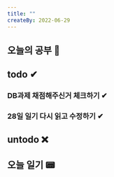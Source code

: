 ```yaml
---
title: ""
createBy: 2022-06-29
---
```


## 오늘의 공부 🎉
### 

## todo ✔
### DB과제 채점해주신거 체크하기 ✔
### 28일 일기 다시 읽고 수정하기 ✔


## untodo ❌


## 오늘 일기 📟
